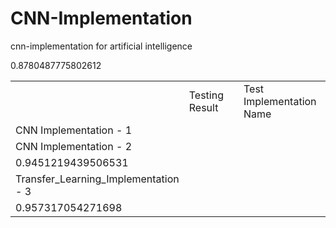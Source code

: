 # CNN-Implementation
cnn-implementation for artificial intelligence


<table>
    <th>
    <td colspan="2">Testing Result</td>
    </th>
    <th>
        <td>Test Implementation Name</td>
    </th>
    <th>
    <td>Test Accuracy</td>
    </th>
    <tr>
       <td>CNN Implementation - 1</td>
    </tr>
    <tr>
        0.8780487775802612
    </tr>
    <tr>
        <td>CNN Implementation - 2</td>
    </tr>
    <tr>
        <td>0.9451219439506531</td>
    </tr>
    <tr>
        <td>Transfer_Learning_Implementation - 3</td>
     </tr>
     <tr>
        <td>0.957317054271698</td>
     </tr>
</table>

